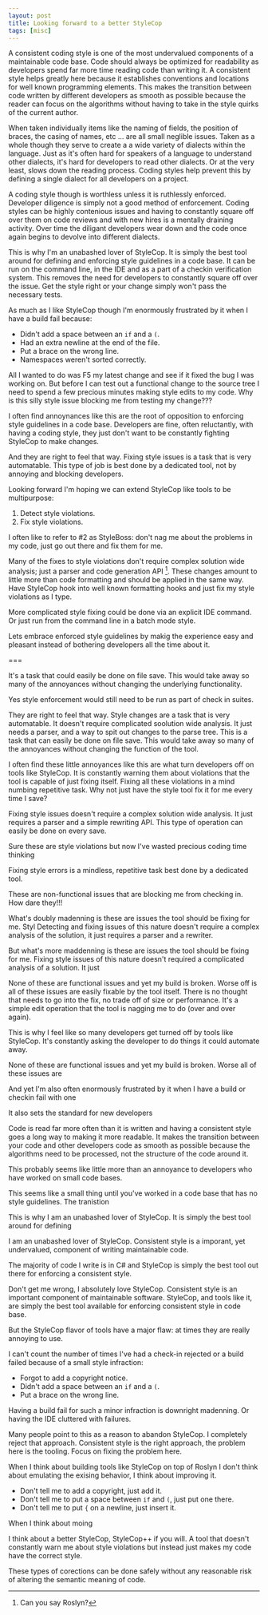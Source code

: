 ```yaml
---
layout: post
title: Looking forward to a better StyleCop
tags: [misc]
---
```

A consistent coding style is one of the most undervalued components of a maintainable code base.  Code should always be optimized for readability as developers spend far more time reading code than writing it.  A consistent style helps greatly here because it establishes conventions and locations for well known programming elements.  This makes the transition between code written by different developers as smooth as possible because the reader can focus on the algorithms without having to take in the style quirks of the current author.

When taken individually items like the naming of fields, the position of braces, the casing of names, etc ... are all small neglible issues.  Taken as a whole though they serve to create a a wide variety of dialects within the language.  Just as it's often hard for speakers of a language to understand other dialects, it's hard for developers to read other dialects.  Or at the very least, slows down the reading process.  Coding styles help prevent this by defining a single dialect for all developers on a project.

A coding style though is worthless unless it is ruthlessly enforced.  Developer diligence is simply not a good method of enforcement.  Coding styles can be highly contenious issues and having to constantly square off over them on code reviews and with new hires is a mentally draining activity.  Over time the diligant developers wear down and the code once again begins to devolve into different dialects.

This is why I'm an unabashed lover of StyleCop.  It is simply the best tool around for defining and enforcing style guidelines in a code base.  It can be run on the command line, in the IDE and as a part of a checkin verification system.  This removes the need for developers to constantly square off over the issue.  Get the style right or your change simply won't pass the necessary tests. 

As much as I like StyleCop though I'm enormously frustrated by it when I have a build fail because:

- Didn't add a space between an `if` and a `(`.
- Had an extra newline at the end of the file. 
- Put a brace on the wrong line. 
- Namespaces weren't sorted correctly. 

All I wanted to do was F5 my latest change and see if it fixed the bug I was working on.  But before I can test out a functional change to the source tree I need to spend a few precious minutes making style edits to my code.  Why is this silly style issue blocking me from testing my change??? 

I often find annoynances like this are the root of opposition to enforcing style guidelines in a code base.  Developers are fine, often reluctantly, with having a coding style, they just don't want to be constantly fighting StyleCop to make changes. 

And they are right to feel that way.  Fixing style issues is a task that is very automatable.  This type of job is best done by a dedicated tool, not by annoying and blocking developers. 

Looking forward I'm hoping we can extend StyleCop like tools to be multipurpose:

1. Detect style violations.
2. Fix style violations.

I often like to refer to #2 as StyleBoss: don't nag me about the problems in my code, just go out there and fix them for me. 

Many of the fixes to style violations don't require complex solution wide analysis; just a parser and code generation API [^1].  These changes amount to little more than code formatting and should be applied in the same way.  Have StyleCop hook into well known formatting hooks and just fix my style violations as I type. 

More complicated style fixing could be done via an explicit IDE command.  Or just run from the command line in a batch mode style.  

Lets embrace enforced style guidelines by makig the experience easy and pleasant instead of bothering developers all the time about it. 

[^1]: Can you say Roslyn? 

===

It's a task that could easily be done on file save.  This would take away so many of the annoyances without changing the underlying functionality.  

Yes style enforcement would still need to be run as part of check in suites.  

They are right to feel that way.  Style changes are a task that is very automatable.  It doesn't require complicated soolution wide analysis.  It just needs a parser, and a way to spit out changes to the parse tree.  This is a task that can easily be done on file save.  This would take away so many of the annoyances without changing the function of the tool. 

I often find these little annoyances like this are what turn developers off on tools like StyleCop.  It is constantly warning them about violations that the tool is capable of just fixing itself.  Fixing all these violations in a mind numbing repetitive task.  Why not just have the style tool fix it for me every time I save?  

Fixing style issues doesn't require a complex solution wide analysis.  It just requires a parser and a simple rewriting API.  This type of operation can easily be done on every save.  

Sure these are style violations but now I've wasted precious coding time thinking 

Fixing style errors is a mindless, repetitive task best done by a dedicated tool. 

These are non-functional issues that are blocking me from checking in.  How dare they!!! 

What's doubly madenning is these are issues the tool should be fixing for me.  Styl
Detecting and fixing issues of this nature doesn't require a complex analysis of the solution, it just requires a parser and a rewriter.  



But what's more maddenning is these are issues the tool should be fixing for me.  Fixing style issues of this nature doesn't required a complicated analysis of a solution.  It just

None of these are functional issues and yet my build is broken.  Worse off is all of these issues are easily fixable by the tool itself.  There is no thought that needs to go into the fix, no trade off of size or performance.  It's a simple edit operation that the tool is nagging me to do (over and over again).  

This is why I feel like so many developers get turned off by tools like StyleCop.  It's constantly asking the developer to do things it could automate away.  

None of these are functional issues and yet my build is broken.  Worse all of these issues are 

And yet I'm also often enormously frustrated by it when I have a build or checkin fail with one 

It also sets the standard for new developers 


Code is read far more often than it is written and having a consistent style goes a long way to making it more readable.  It makes the transition between your code and other developers code as smooth as possible because the algorithms need to be processed, not the structure of the code around it.  



This probably seems like little more than an annoyance to developers who have worked on small code bases.  

This seems like a small thing until you've worked in a code base that has no style guidelines.  The tranistion 

This is why I am an unabashed lover of StyleCop.  It is simply the best tool around for defining 


I am an unabashed lover of StyleCop.  Consistent style is a imporant, yet undervalued, component of writing maintainable code.  

The majority of code I write is in C# and StyleCop is simply the best tool out there for enforcing a consistent style.  

Don't get me wrong, I absolutely love StyleCop.  Consistent style is an important component of maintainable software.  StyleCop, and tools like it, are  simply the best tool available for enforcing consistent style in code base. 

But the StyleCop flavor of tools have a major flaw: at times they are really annoying to use. 

I can't count the number of times I've had a check-in rejected or a build failed because of a small style infraction:

- Forgot to add a copyright notice.
- Didn't add a space between an `if` and a `(`. 
- Put a brace on the wrong line.

Having a build fail for such a minor infraction is downright madenning.  Or having the IDE cluttered with failures. 

Many people point to this as a reason to abandon StyleCop.  I completely reject that approach.  Consistent style is the right approach, the problem here is the tooling.  Focus on fixing the problem here. 

When I think about building tools like StyleCop on top of Roslyn I don't think about emulating the exising behavior, I think about improving it. 

- Don't tell me to add a copyright, just add it. 
- Don't tell me to put a space between `if` and `(`, just put one there.
- Don't tell me to put `{` on a newline, just insert it.

When I think about moing

I think about a better StyleCop, StyleCop++ if you will.  A tool that doesn't constantly warn me about style violations but instead just makes my code have the correct style.  

These types of corections can be done safely without any reasonable risk of altering the semantic meaning of code.  

